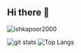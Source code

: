 ## Hi there 👋
<p align="left"> <img src="https://komarev.com/ghpvc/?username=ishkapoor2000&label=Profile%20views&color=0e75b6&style=flat" alt="ishkapoor2000" /> </p>

![git stats](https://github-readme-stats.vercel.app/api?username=anasashrafsadek&count_private=true&show_icons=true&theme=blue-green&border_radius=25) ![Top Langs](https://github-readme-stats.vercel.app/api/top-langs/?username=anasashrafsadek&layout=donut&theme=highcontrast&hide_border=true)
